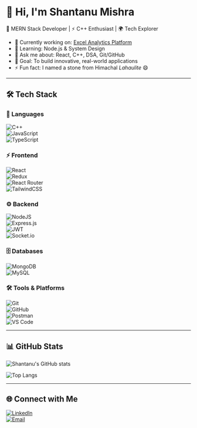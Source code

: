 # 👋 Hi, I'm Shantanu Mishra  

🚀 MERN Stack Developer | ⚡ C++ Enthusiast | 🌍 Tech Explorer  

- 🔭 Currently working on: [Excel Analytics Platform](https://github.com/iamdanwi/zidio_internship)  
- 🌱 Learning: Node.js & System Design  
- 💬 Ask me about: React, C++, DSA, Git/GitHub  
- 🎯 Goal: To build innovative, real-world applications  
- ⚡ Fun fact: I named a stone from Himachal *Lahaulite* 😄  

---

## 🛠️ Tech Stack  

### 🚀 Languages  
![C++](https://img.shields.io/badge/C++-00599C?style=flat&logo=c%2B%2B&logoColor=white)  
![JavaScript](https://img.shields.io/badge/JavaScript-F7DF1E?style=flat&logo=javascript&logoColor=black)  
![TypeScript](https://img.shields.io/badge/TypeScript-3178C6?style=flat&logo=typescript&logoColor=white)  

### ⚡ Frontend  
![React](https://img.shields.io/badge/React-20232A?style=flat&logo=react&logoColor=61DAFB)  
![Redux](https://img.shields.io/badge/Redux-593D88?style=flat&logo=redux&logoColor=white)  
![React Router](https://img.shields.io/badge/React_Router-CA4245?style=flat&logo=react-router&logoColor=white)  
![TailwindCSS](https://img.shields.io/badge/Tailwind_CSS-38B2AC?style=flat&logo=tailwind-css&logoColor=white)  

### ⚙️ Backend  
![NodeJS](https://img.shields.io/badge/Node.js-6DA55F?style=flat&logo=node.js&logoColor=white)  
![Express.js](https://img.shields.io/badge/Express.js-404D59?style=flat&logo=express&logoColor=white)  
![JWT](https://img.shields.io/badge/JWT-000000?style=flat&logo=jsonwebtokens&logoColor=white)  
![Socket.io](https://img.shields.io/badge/Socket.io-010101?style=flat&logo=socket.io&logoColor=white)  

### 🗄️ Databases  
![MongoDB](https://img.shields.io/badge/MongoDB-4EA94B?style=flat&logo=mongodb&logoColor=white)  
![MySQL](https://img.shields.io/badge/MySQL-4479A1?style=flat&logo=mysql&logoColor=white)  

### 🛠️ Tools & Platforms  
![Git](https://img.shields.io/badge/Git-F05033?style=flat&logo=git&logoColor=white)  
![GitHub](https://img.shields.io/badge/GitHub-181717?style=flat&logo=github&logoColor=white)  
![Postman](https://img.shields.io/badge/Postman-FF6C37?style=flat&logo=postman&logoColor=white)  
![VS Code](https://img.shields.io/badge/VS%20Code-0078d7.svg?style=flat&logo=visual-studio-code&logoColor=white)  

---

## 📊 GitHub Stats  

![Shantanu's GitHub stats](https://github-readme-stats.vercel.app/api?username=shanmishra2114&show_icons=true&theme=radical)  

![Top Langs](https://github-readme-stats.vercel.app/api/top-langs/?username=shanmishra2114&layout=compact&theme=radical)  

---

## 🌐 Connect with Me  

[![LinkedIn](https://img.shields.io/badge/LinkedIn-0077B5?style=flat&logo=linkedin&logoColor=white)](https://www.linkedin.com/in/shantanumishra21)  
[![Email](https://img.shields.io/badge/Email-D14836?style=flat&logo=gmail&logoColor=white)](mailto:shanmishra2114@gmail.com)  
